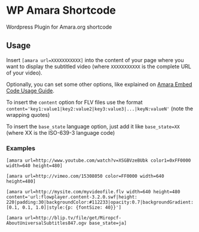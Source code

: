 WP Amara Shortcode
==================

Wordpress Plugin for Amara.org shortcode

Usage
-----

Insert `[amara url=XXXXXXXXXXX]` into the content of your page where you want to display the subtitled video (where `XXXXXXXXXXX` is the complete URL of your video).

Optionally, you can set some other options, like explained on [Amara Embed Code Usage Guide](https://github.com/pculture/unisubs/wiki/Embed-Code-Usage-Guide).

To insert the `content` option for FLV files use the format `content='key1:value1|key2:value2|key3:value3|...|keyN:valueN'` (note the wrapping quotes)

To insert the `base_state` language option, just add it like `base_state=XX` (where XX is the ISO-639-3 language code)

### Examples

```
[amara url=http://www.youtube.com/watch?v=XSGBVzeBUbk color1=0xFF0000 width=640 height=480]
```

```
[amara url=http://vimeo.com/15308050 color=FF0000 width=640 height=480]
```

```
[amara url=http://mysite.com/myvideofile.flv width=640 height=480 content='url:flowplayer.content-3.2.0.swf|height: 220|padding:30|backgroundColor:#112233|opacity:0.7|backgroundGradient:[0.1, 0.1, 1.0]|style:{p: {fontSize: 40}}']
```

```
[amara url=http://blip.tv/file/get/Miropcf-AboutUniversalSubtitles847.ogv base_state=ja]
```
